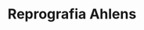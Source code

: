---
title: "Reprografia Ahlens"
url: /vilanova-i-la-geltru/reprografia-ahlens/
shop: material de oficina
---
